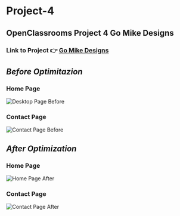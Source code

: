 # Project-4
## OpenClassrooms Project 4 Go Mike Designs
### Link to Project 👉 [Go Mike Designs](https://jjoslin07.github.io/Project-4/)
## _Before Optimitazion_
### Home Page
![Desktop Page Before](https://user-images.githubusercontent.com/73438491/114802436-8e95e780-9d52-11eb-8564-ecbb0c162434.JPG)
### Contact Page
![Contact Page Before](https://user-images.githubusercontent.com/73438491/114802437-8f2e7e00-9d52-11eb-920b-12650a488e20.JPG)
## _After Optimization_
### Home Page
![Home Page After](https://user-images.githubusercontent.com/73438491/114802679-f9dfb980-9d52-11eb-93fb-0892556a5e3d.JPG)
### Contact Page
![Contact Page After](https://user-images.githubusercontent.com/73438491/114802676-f9472300-9d52-11eb-8166-f49e7c03ad06.JPG)
